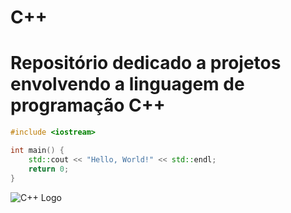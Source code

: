 # C++
# Repositório dedicado a projetos envolvendo a linguagem de programação C++

```cpp
#include <iostream>

int main() {
    std::cout << "Hello, World!" << std::endl;
    return 0;
}
```
![C++ Logo](https://upload.wikimedia.org/wikipedia/commons/1/18/ISO_C%2B%2B_Logo.svg)
